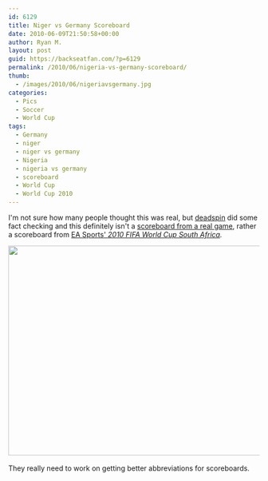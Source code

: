 ```yaml
---
id: 6129
title: Niger vs Germany Scoreboard
date: 2010-06-09T21:50:58+00:00
author: Ryan M.
layout: post
guid: https://backseatfan.com/?p=6129
permalink: /2010/06/nigeria-vs-germany-scoreboard/
thumb:
  - /images/2010/06/nigeriavsgermany.jpg
categories:
  - Pics
  - Soccer
  - World Cup
tags:
  - Germany
  - niger
  - niger vs germany
  - Nigeria
  - nigeria vs germany
  - scoreboard
  - World Cup
  - World Cup 2010
---
```


<div class="entry">
  <p>
    I'm not sure how many people thought this was real, but <a href="http://deadspin.com/">deadspin</a> did some fact checking and this definitely isn't a <a href="http://deadspin.com/5571852/debunking-the-ridiculous-racist-nigeria%20germany-scoreboard-e%20mail-forward">scoreboard from a real game</a>, rather a scoreboard from <a href="https://www.youtube.com/watch?v=-4beVIEEgKM">EA Sports' </a><em><a href="https://www.youtube.com/watch?v=-4beVIEEgKM">2010 FIFA World Cup South Africa</a>. </em>
  </p>

  <p style="text-align: center;">
    <a href="/images/2010/06/nigeriavsgermany.jpg"><img class="aligncenter size-full wp-image-6130" title="nigeriavsgermany" src="/images/2010/06/nigeriavsgermany.jpg" alt="" width="560" height="420" srcset="/images/2010/06/nigeriavsgermany.jpg 800w, /images/2010/06/nigeriavsgermany-300x225.jpg 300w" sizes="(max-width: 560px) 100vw, 560px" /></a>
  </p>

  <p>
    They really need to work on getting better abbreviations for scoreboards.
  </p>
</div>
